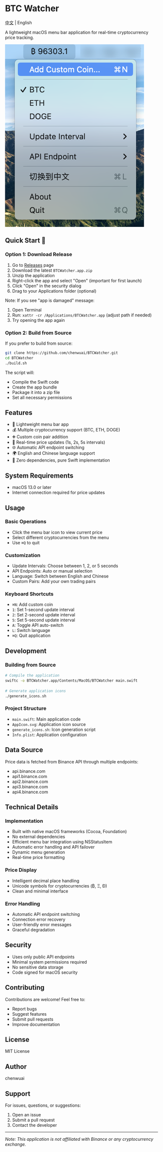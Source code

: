 # BTC Watcher

[中文](README_CN.md) | English

A lightweight macOS menu bar application for real-time cryptocurrency price tracking.

![Screenshot](screenshot.png)

## Quick Start 🚀

### Option 1: Download Release
1. Go to [Releases](https://github.com/chenwuai/BTCWatcher/releases) page
2. Download the latest `BTCWatcher.app.zip`
3. Unzip the application
4. Right-click the app and select "Open" (important for first launch)
5. Click "Open" in the security dialog
6. Drag to your Applications folder (optional)

Note: If you see "app is damaged" message:
1. Open Terminal
2. Run: `xattr -cr /Applications/BTCWatcher.app` (adjust path if needed)
3. Try opening the app again

### Option 2: Build from Source
If you prefer to build from source:
```bash
git clone https://github.com/chenwuai/BTCWatcher.git
cd BTCWatcher
./build.sh
```

The script will:
- Compile the Swift code
- Create the app bundle
- Package it into a zip file
- Set all necessary permissions

## Features

- 🚀 Lightweight menu bar app
- 💰 Multiple cryptocurrency support (BTC, ETH, DOGE)
- ➕ Custom coin pair addition
- 🔄 Real-time price updates (1s, 2s, 5s intervals)
- 🌐 Automatic API endpoint switching
- 🌍 English and Chinese language support
- 🎯 Zero dependencies, pure Swift implementation

## System Requirements

- macOS 13.0 or later
- Internet connection required for price updates

## Usage

### Basic Operations
- Click the menu bar icon to view current price
- Select different cryptocurrencies from the menu
- Use `⌘Q` to quit

### Customization
- Update Intervals: Choose between 1, 2, or 5 seconds
- API Endpoints: Auto or manual selection
- Language: Switch between English and Chinese
- Custom Pairs: Add your own trading pairs

### Keyboard Shortcuts
- `⌘N`: Add custom coin
- `1`: Set 1-second update interval
- `2`: Set 2-second update interval
- `5`: Set 5-second update interval
- `A`: Toggle API auto-switch
- `L`: Switch language
- `⌘Q`: Quit application

## Development

### Building from Source
```bash
# Compile the application
swiftc -o BTCWatcher.app/Contents/MacOS/BTCWatcher main.swift

# Generate application icons
./generate_icons.sh
```

### Project Structure
- `main.swift`: Main application code
- `AppIcon.svg`: Application icon source
- `generate_icons.sh`: Icon generation script
- `Info.plist`: Application configuration

## Data Source

Price data is fetched from Binance API through multiple endpoints:
- api.binance.com
- api1.binance.com
- api2.binance.com
- api3.binance.com
- api4.binance.com

## Technical Details

### Implementation
- Built with native macOS frameworks (Cocoa, Foundation)
- No external dependencies
- Efficient menu bar integration using NSStatusItem
- Automatic error handling and API failover
- Dynamic menu generation
- Real-time price formatting

### Price Display
- Intelligent decimal place handling
- Unicode symbols for cryptocurrencies (₿, Ξ, Ð)
- Clean and minimal interface

### Error Handling
- Automatic API endpoint switching
- Connection error recovery
- User-friendly error messages
- Graceful degradation

## Security

- Uses only public API endpoints
- Minimal system permissions required
- No sensitive data storage
- Code signed for macOS security

## Contributing

Contributions are welcome! Feel free to:
- Report bugs
- Suggest features
- Submit pull requests
- Improve documentation

## License

MIT License

## Author

chenwuai

## Support

For issues, questions, or suggestions:
1. Open an issue
2. Submit a pull request
3. Contact the developer

---

*Note: This application is not affiliated with Binance or any cryptocurrency exchange.*
